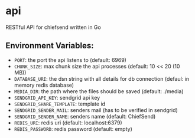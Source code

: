 # api
RESTful API for chiefsend written in Go


## Environment Variables:
- `PORT`: the port the api listens to (default: 6969)
- `CHUNK_SIZE`: max chunk size the api processes (default: 10 << 20 (10 MB))   
- `DATABASE_URI`: the dsn string with all details for db connection (defaul: in memory redis database)
- `MEDIA_DIR`: the path where the files should be saved (default: ./media)
- `SENDGRID_API_KEY`: sendgrid api key
- `SENDGRID_SHARE_TEMPLATE`: template id
- `SENDGRID_SENDER_MAIL`: senders mail (has to be verified in sendgrid)
- `SENDGRID_SENDER_NAME`: senders name (default: ChiefSend)
- `REDIS_URI`: redis uri (default: localhost:6379)
- `REDIS_PASSWORD`: redis password (default: empty)
